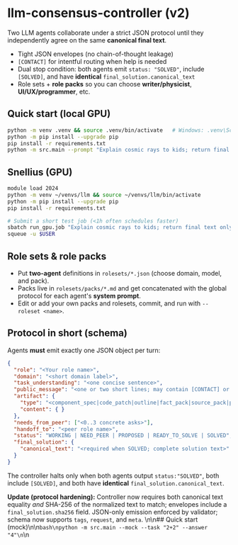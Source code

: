 # llm-consensus-controller (v2)

Two LLM agents collaborate under a strict JSON protocol until they independently agree on the same **canonical final text**.

- Tight JSON envelopes (no chain-of-thought leakage)
- `[CONTACT]` for intentful routing when help is needed
- Dual stop condition: both agents emit `status: "SOLVED"`, include `[SOLVED]`, and have **identical** `final_solution.canonical_text`
- Role sets + **role packs** so you can choose **writer/physicist**, **UI/UX/programmer**, etc.

## Quick start (local GPU)
```bash
python -m venv .venv && source .venv/bin/activate   # Windows: .venv\Scripts\activate
python -m pip install --upgrade pip
pip install -r requirements.txt
python -m src.main --prompt "Explain cosmic rays to kids; return final text only." --roleset writer_physicist
```

## Snellius (GPU)
```bash
module load 2024
python -m venv ~/venvs/llm && source ~/venvs/llm/bin/activate
python -m pip install --upgrade pip
pip install -r requirements.txt

# Submit a short test job (<1h often schedules faster)
sbatch run_gpu.job "Explain cosmic rays to kids; return final text only." writer_physicist
squeue -u $USER
```

## Role sets & role packs
- Put **two-agent** definitions in `rolesets/*.json` (choose domain, model, and pack).
- Packs live in `rolesets/packs/*.md` and get concatenated with the global protocol for each agent's **system prompt**.
- Edit or add your own packs and rolesets, commit, and run with `--roleset <name>`.

## Protocol in short (schema)
Agents **must** emit exactly one JSON object per turn:
```json
{
  "role": "<Your role name>",
  "domain": "<short domain label>",
  "task_understanding": "<one concise sentence>",
  "public_message": "<one or two short lines; may contain [CONTACT] or [SOLVED]>",
  "artifact": {
    "type": "<component_spec|code_patch|outline|fact_pack|source_pack|plan|dataset|results>",
    "content": { }
  },
  "needs_from_peer": ["<0..3 concrete asks>"],
  "handoff_to": "<peer role name>",
  "status": "WORKING | NEED_PEER | PROPOSED | READY_TO_SOLVE | SOLVED",
  "final_solution": {
    "canonical_text": "<required when SOLVED; complete solution text>"
  }
}
```
The controller halts only when both agents output `status:"SOLVED"`, both include `[SOLVED]`, and both have **identical** `final_solution.canonical_text`.


**Update (protocol hardening):** Controller now requires both canonical text equality *and* SHA-256 of the normalized text to match; envelopes include a `final_solution.sha256` field. JSON-only emission enforced by validator; schema now supports `tags`, `request`, and `meta`.
\n\n## Quick start (mock)\n\n```bash\npython -m src.main --mock --task "2+2" --answer "4"\n```\n